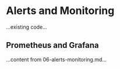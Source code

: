 # Alerts and Monitoring
...existing code...
## Prometheus and Grafana
...content from 06-alerts-monitoring.md...
